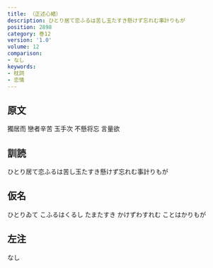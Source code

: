 ```yaml
---
title: （正述心緒）
description: ひとり居て恋ふるは苦し玉たすき懸けず忘れむ事計りもが
position: 2898
category: 巻12
version: '1.0'
volume: 12
comparison:
- なし
keywords:
- 枕詞
- 恋情
---
```


## 原文

獨居而 戀者辛苦 玉手次 不懸将忘 言量欲

## 訓読

ひとり居て恋ふるは苦し玉たすき懸けず忘れむ事計りもが

## 仮名

ひとりゐて こふるはくるし たまたすき かけずわすれむ ことはかりもが

## 左注

なし
